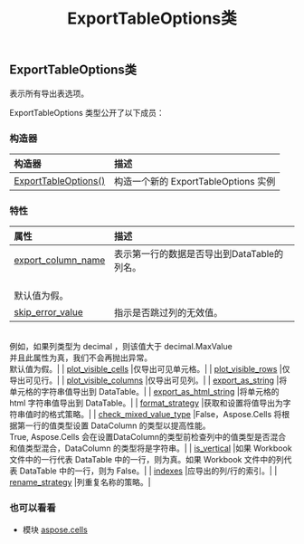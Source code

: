 ﻿---
title: ExportTableOptions类
second_title: Aspose.Cells for Python via .NET API 参考资料
description:
type: docs
weight: 550
url: /zh/python-net/aspose.cells/exporttableoptions/
is_root: false
---
##  ExportTableOptions类
表示所有导出表选项。



ExportTableOptions 类型公开了以下成员：

### 构造器
|构造器|描述|
| :- | :- |
| [ExportTableOptions()](/cells/zh/python-net/aspose.cells/exporttableoptions/__init__/#) |构造一个新的 ExportTableOptions 实例|


### 特性
|属性|描述|
| :- | :- |
| [export_column_name](/cells/zh/python-net/aspose.cells/exporttableoptions/export_column_name) |表示第一行的数据是否导出到DataTable的列名。<br/>默认值为假。|
| [skip_error_value](/cells/zh/python-net/aspose.cells/exporttableoptions/skip_error_value) |指示是否跳过列的无效值。<br/>例如，如果列类型为 decimal ，则该值大于 decimal.MaxValue<br/>并且此属性为真，我们不会再抛出异常。<br/>默认值为假。|
| [plot_visible_cells](/cells/zh/python-net/aspose.cells/exporttableoptions/plot_visible_cells) |仅导出可见单元格。|
| [plot_visible_rows](/cells/zh/python-net/aspose.cells/exporttableoptions/plot_visible_rows) |仅导出可见行。|
| [plot_visible_columns](/cells/zh/python-net/aspose.cells/exporttableoptions/plot_visible_columns) |仅导出可见列。|
| [export_as_string](/cells/zh/python-net/aspose.cells/exporttableoptions/export_as_string) |将单元格的字符串值导出到 DataTable。|
| [export_as_html_string](/cells/zh/python-net/aspose.cells/exporttableoptions/export_as_html_string) |将单元格的 html 字符串值导出到 DataTable。|
| [format_strategy](/cells/zh/python-net/aspose.cells/exporttableoptions/format_strategy) |获取和设置将值导出为字符串值时的格式策略。|
| [check_mixed_value_type](/cells/zh/python-net/aspose.cells/exporttableoptions/check_mixed_value_type) |False，Aspose.Cells 将根据第一行的值类型设置 DataColumn 的类型以提高性能。<br/> True, Aspose.Cells 会在设置DataColumn的类型前检查列中的值类型是否混合<br/>和值类型混合，DataColumn 的类型将是字符串。|
| [is_vertical](/cells/zh/python-net/aspose.cells/exporttableoptions/is_vertical) |如果 Workbook 文件中的一行代表 DataTable 中的一行，则为真。如果 Workbook 文件中的列代表 DataTable 中的一行，则为 False。|
| [indexes](/cells/zh/python-net/aspose.cells/exporttableoptions/indexes) |应导出的列/行的索引。|
| [rename_strategy](/cells/zh/python-net/aspose.cells/exporttableoptions/rename_strategy) |列重复名称的策略。|



### 也可以看看
* 模块 [aspose.cells](..)
